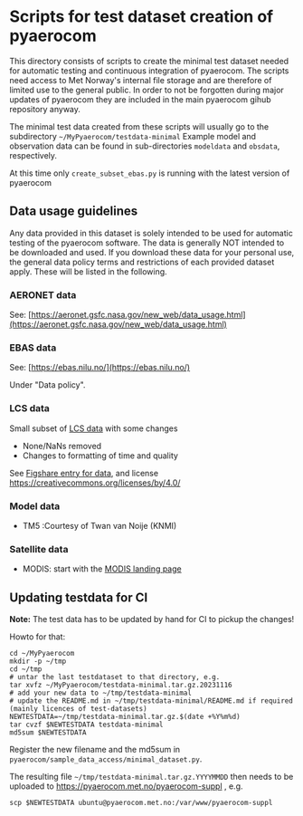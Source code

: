 # Scripts for test dataset creation of pyaerocom
This directory consists of scripts to create the minimal test dataset needed
for automatic testing and continuous integration of pyaerocom. The scripts need access to Met Norway's
internal file storage and are therefore
of limited use to the general public. In order to not be forgotten during major updates of pyaerocom
they are included in the main pyaerocom gihub repository anyway.

The minimal test data created from these scripts will usually go to the subdirectory `~/MyPyaerocom/testdata-minimal`
Example model and observation data can be found in sub-directories `modeldata` and `obsdata`, respectively.

At this time only `create_subset_ebas.py` is running with the
latest version of pyaerocom

## Data usage guidelines

Any data provided in this dataset is solely intended to be used for automatic testing of the pyaerocom software.
The data is generally NOT intended to be downloaded and used. If you download these data for your personal use, the
general data policy terms and restrictions of each provided dataset apply. These will be listed in the following.

### AERONET data
See: [https://aeronet.gsfc.nasa.gov/new_web/data_usage.html](https://aeronet.gsfc.nasa.gov/new_web/data_usage.html)

### EBAS data
See: [https://ebas.nilu.no/](https://ebas.nilu.no/)

Under "Data policy".

### LCS data

Small subset of [LCS data](https://www.sciencedirect.com/science/article/pii/S030147972501076X?via%3Dihub#sec9) with some changes
- None/NaNs removed
- Changes to formatting of time and quality

See [Figshare entry for data](https://figshare.com/articles/dataset/_i_Harmonized_Standardized_and_Corrected_Crowd-Sourced_Low-Cost_Sensor_i_PM_sub_2_5_sub_i_Data_f_i_i_rom_i_i_Sensor_community_and_PurpleAir_Networks_i_i_Across_Europe_i_/27195720/1), and license https://creativecommons.org/licenses/by/4.0/


### Model data

- TM5 :Courtesy of Twan van Noije (KNMI)

### Satellite data

- MODIS: start with the [MODIS landing page](https://modis.gsfc.nasa.gov/data/)

## Updating testdata for CI
**Note:** The test data has to be updated by hand for CI to pickup the changes!

Howto for that:
```
cd ~/MyPyaerocom
mkdir -p ~/tmp
cd ~/tmp
# untar the last testdataset to that directory, e.g.
tar xvfz ~/MyPyaerocom/testdata-minimal.tar.gz.20231116
# add your new data to ~/tmp/testdata-minimal
# update the README.md in ~/tmp/testdata-minimal/README.md if required (mainly licences of test-datasets)
NEWTESTDATA=~/tmp/testdata-minimal.tar.gz.$(date +%Y%m%d)
tar cvzf $NEWTESTDATA testdata-minimal
md5sum $NEWTESTDATA
```
Register the new filename and the md5sum in `pyaerocom/sample_data_access/minimal_dataset.py`.

The resulting file `~/tmp/testdata-minimal.tar.gz.YYYYMMDD` then needs to be uploaded to https://pyaerocom.met.no/pyaerocom-suppl , e.g.

```
scp $NEWTESTDATA ubuntu@pyaerocom.met.no:/var/www/pyaerocom-suppl
```

